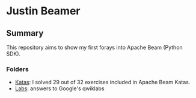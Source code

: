 # Justin Beamer

## Summary

This repository aims to show my first forays into Apache Beam (Python SDK).

### Folders

- [Katas](/Katas/): I solved 29 out of 32 exercises included in Apache Beam Katas.
- [Labs](/labs/): answers to Google's qwiklabs
